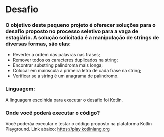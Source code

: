 # Desafio

### O objetivo deste pequeno projeto é oferecer soluções para o desafio proposto no processo seletivo para a vaga de estagiário. A solução solicitada é a manipulação de strings de diversas formas, são elas:

* Reverter a ordem das palavras nas frases;
* Remover todos os caracteres duplicados na string;
* Encontrar substring palindroma mais longa;
* Colocar em maiúscula a primeira letra de cada frase na string;
* Verificar se a string é um anagrama de palíndromo.

### Linguagem:
A linguagem escolhida para executar o desafio foi Kotlin.

### Onde você poderá executar o código?
 Você poderáa executar e testar o código proposto na plataforma Kotlin Playground. Link abaixo:
https://play.kotlinlang.org 
